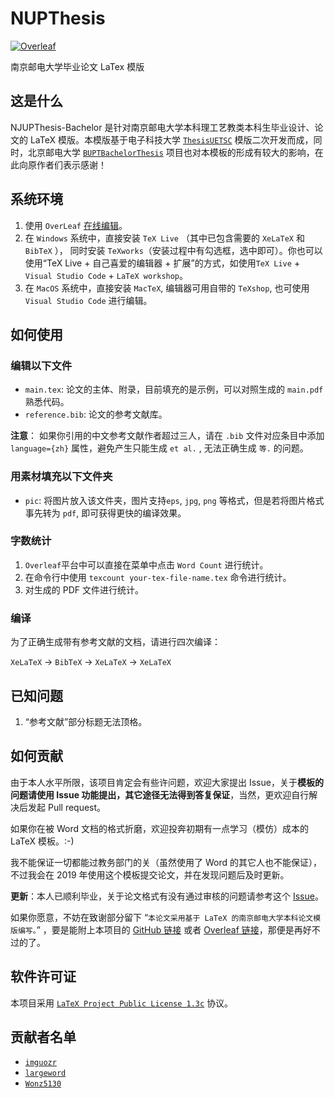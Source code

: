 # NUPThesis

[![Overleaf](https://img.shields.io/badge/Overleaf-NJUPT-blue.svg?style=flat-square)](https://www.overleaf.com/latex/templates/njupt-thesis-template/phdhtstygbyb)

南京邮电大学毕业论文 LaTex 模版

## 这是什么

NJUPThesis-Bachelor 是针对南京邮电大学本科理工艺教类本科生毕业设计、论文的 LaTeX 模版。本模版基于电子科技大学 [`ThesisUETSC`](https://github.com/wanygen/ThesisUESTC) 模版二次开发而成，同时，北京邮电大学 [`BUPTBachelorThesis`](https://github.com/sqyx008/BUPTBachelorThesis) 项目也对本模板的形成有较大的影响，在此向原作者们表示感谢！

## 系统环境

1. 使用 `OverLeaf` [在线编辑](https://www.overleaf.com/latex/templates/njupt-thesis-template/phdhtstygbyb)。
2. 在 `Windows` 系统中，直接安装 `TeX Live` （其中已包含需要的 `XeLaTeX` 和 `BibTeX` ）， 同时安装 `TeXworks`（安装过程中有勾选框，选中即可）。你也可以使用“TeX Live + 自己喜爱的编辑器 + 扩展”的方式，如使用`TeX Live` + `Visual Studio Code` + `LaTeX workshop`。
3. 在 `MacOS` 系统中，直接安装 `MacTeX`, 编辑器可用自带的 `TeXshop`, 也可使用 `Visual Studio Code` 进行编辑。

## 如何使用

### 编辑以下文件

- `main.tex`: 论文的主体、附录，目前填充的是示例，可以对照生成的 `main.pdf` 熟悉代码。
- `reference.bib`: 论文的参考文献库。

**注意**： 如果你引用的中文参考文献作者超过三人，请在 `.bib` 文件对应条目中添加 `language={zh}` 属性，避免产生只能生成 `et al.` , 无法正确生成 `等.` 的问题。

### 用素材填充以下文件夹

- `pic`: 将图片放入该文件夹，图片支持`eps`, `jpg`, `png` 等格式，但是若将图片格式事先转为 `pdf`, 即可获得更快的编译效果。

### 字数统计

1. `Overleaf`平台中可以直接在菜单中点击 `Word Count` 进行统计。
2. 在命令行中使用 `texcount your-tex-file-name.tex` 命令进行统计。
3. 对生成的 PDF 文件进行统计。

### 编译

为了正确生成带有参考文献的文档，请进行四次编译：

`XeLaTeX` -> `BibTeX` -> `XeLaTeX` -> `XeLaTeX`

## 已知问题

1. “参考文献”部分标题无法顶格。

## 如何贡献

由于本人水平所限，该项目肯定会有些许问题，欢迎大家提出 Issue，关于**模板的问题请使用 Issue 功能提出，其它途径无法得到答复保证**，当然，更欢迎自行解决后发起 Pull request。

如果你在被 Word 文档的格式折磨，欢迎投奔初期有一点学习（模仿）成本的 LaTeX 模板。:-)

我不能保证一切都能过教务部门的关（虽然使用了 Word 的其它人也不能保证），不过我会在 2019 年使用这个模板提交论文，并在发现问题后及时更新。

**更新**：本人已顺利毕业，关于论文格式有没有通过审核的问题请参考这个 [Issue](https://github.com/imguozr/NJUPThesis-Bachelor/issues/6)。

如果你愿意，不妨在致谢部分留下 “`本论文采用基于 LaTeX 的南京邮电大学本科论文模版编写。`” ，要是能附上本项目的 [GitHub 链接](https://github.com/imguozr/NJUPThesis-Bachelor) 或者 [Overleaf 链接](https://www.overleaf.com/latex/templates/njupt-thesis-template/phdhtstygbyb)，那便是再好不过的了。

## 软件许可证

本项目采用 [`LaTeX Project Public License 1.3c`](https://www.latex-project.org/lppl/) 协议。

## 贡献者名单
- [`imguozr`](https://github.com/imguozr)
- [`largeword`](https://github.com/largeword)
- [`Wonz5130`](https://github.com/Wonz5130)
